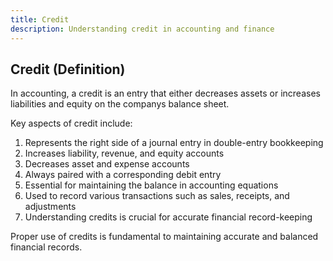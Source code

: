 ```yaml
---
title: Credit
description: Understanding credit in accounting and finance
---
```

## Credit (Definition)
In accounting, a credit is an entry that either decreases assets or increases liabilities and equity on the companys balance sheet.

Key aspects of credit include:
1. Represents the right side of a journal entry in double-entry bookkeeping
2. Increases liability, revenue, and equity accounts
3. Decreases asset and expense accounts
4. Always paired with a corresponding debit entry
5. Essential for maintaining the balance in accounting equations
6. Used to record various transactions such as sales, receipts, and adjustments
7. Understanding credits is crucial for accurate financial record-keeping

Proper use of credits is fundamental to maintaining accurate and balanced financial records.